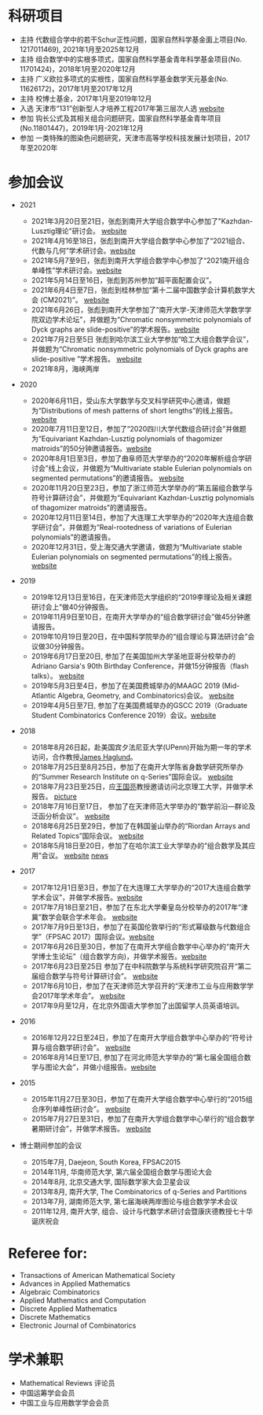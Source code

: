 

# 科研项目
+ 主持 代数组合学中的若干Schur正性问题，国家自然科学基金面上项目(No. 1217011469), 2021年1月至2025年12月
+ 主持 组合数学中的实根多项式，国家自然科学基金青年科学基金项目(No. 11701424)，2018年1月至2020年12月
+ 主持 广义欧拉多项式的实根性，国家自然科学基金数学天元基金(No. 11626172)，2017年1月至2017年12月
+ 主持 校博士基金，2017年1月至2019年12月
+ 入选 天津市“131”创新型人才培养工程2017年第三层次人选 [website](http://rsc.tjnu.edu.cn/info/1067/3152.htm)
+ 参加 钩长公式及其相关组合问题研究，国家自然科学基金青年项目(No.11801447)，2019年1月-2021年12月
+ 参加 一类特殊的图染色问题研究，天津市高等学校科技发展计划项目，2017年至2020年


# 参加会议






+ 2021
  + 2021年3月20日至21日，张彪到南开大学组合数学中心参加了"Kazhdan-Lusztig理论"研讨会。 [website](http://www.combinatorics.net.cn/news/newsN.aspx?link=21KZll)
  + 2021年4月16至18日，张彪到南开大学组合数学中心参加了“2021组合、代数与几何”学术研讨会。[website](http://www.combinatorics.net.cn/news/newsM.aspx?link=21zhdsjh)
  + 2021年5月7至9日，张彪到南开大学组合数学中心参加了“2021南开组合单峰性”学术研讨会。[website](http://www.combinatorics.net.cn/news/newsM.aspx?link=21dfxyth)
  + 2021年5月14日至16日，张彪到苏州参加“超平面配置会议”。
  + 2021年6月4日至7日，张彪到桂林参加“第十二届中国数学会计算机数学大会 (CM2021)”。 [website](http://www.smartchair.org/hp/CM2021)
  + 2021年6月26日，张彪到南开大学参加了“南开大学-天津师范大学数学学院双边学术论坛”，并做题为“Chromatic nonsymmetric polynomials of Dyck graphs are slide-positive”的学术报告。[website](http://sxkx.tjnu.edu.cn/info/1039/4156.htm)
  + 2021年7月2日至5日 张彪到哈尔滨工业大学参加“哈工大组合数学会议”，并做题为“Chromatic nonsymmetric polynomials of Dyck graphs are slide-positive
”学术报告。 [website](http://im.hit.edu.cn/2021/0630/c8390a256371/page.htm)
  + 2021年8月，海峡两岸


+ 2020
  + 2020年6月11日，受山东大学数学与交叉科学研究中心邀请，做题为“Distributions of mesh patterns of short lengths”的线上报告。[website](http://www.mis.sdu.edu.cn/info/1036/1802.htm)
  + 2020年7月11日至12日，参加了“2020四川大学代数组合研讨会”并做题为“Equivariant Kazhdan-Lusztig polynomials of thagomizer matroids”的50分钟邀请报告。[website](http://math.scu.edu.cn/info/1031/7330.htm)
  + 2020年8月1日至3日，参加了曲阜师范大学举办的“2020年解析组合学研讨会”线上会议，并做题为“Multivariate stable Eulerian polynomials on segmented permutations”的邀请报告。 [website](https://math.qfnu.edu.cn/__local/D/52/7D/7243247DE4E52AD3B02F646B72E_36E33C98_83C6D.pdf)
  + 2020年11月20日至23日，参加了浙江师范大学举办的“第五届组合数学与符号计算研讨会”，并做题为“Equivariant Kazhdan-Lusztig polynomials of thagomizer matroids”的邀请报告。
  + 2020年12月11日至14日，参加了大连理工大学举办的“2020年大连组合数学研讨会”，并做题为“Real-rootedness of variations of Eulerian polynomials”的邀请报告。
  + 2020年12月31日，受上海交通大学邀请，做题为“Multivariate stable Eulerian polynomials on segmented permutations”的线上报告。[website](http://www.math.sjtu.edu.cn/Default/seminarshow/tags/MDAwMDAwMDAwMLGedpg)
  
+ 2019
  + 2019年12月13日至16日，在天津师范大学组织的“2019李理论及相关课题研讨会上”做40分钟报告。
  + 2019年11月9日至10日，在南开大学举办的“组合数学研讨会”做45分钟邀请报告。
  + 2019年10月19日至20日，在中国科学院举办的“组合理论与算法研讨会”会议做30分钟报告。
  +  2019年6月17日至20日, 参加了在美国加州大学圣地亚哥分校举办的Adriano Garsia's 90th Birthday Conference，并做15分钟报告（flash talks）。 [website](https://sites.google.com/view/garsiafest)
  +  2019年5月3日至4日，参加了在美国费城举办的MAAGC 2019 (Mid-Atlantic Algebra, Geometry, and Combinatorics)会议。  [website](http://www.maagc.info/philadelphia-2019)
  +  2019年4月5日至7日, 参加了在美国费城举办的GSCC 2019（Graduate Student Combinatorics Conference 2019）会议。[website](https://sites.google.com/view/gscc2019/)
+ 2018
  +	2018年8月26日起，赴美国宾夕法尼亚大学(UPenn)开始为期一年的学术访问，合作教授[James Haglund](https://www.math.upenn.edu/~jhaglund)。
  + 2018年7月25日至8月25日，参加了在南开大学陈省身数学研究所举办的“Summer Research Institute on q-Series”国际会议。 [website](http://q2018.combinatorics.net/)
  + 2018年7月23日至25日，应[王国亮](http://math.bit.edu.cn/szdw/azcpl/fjs/wgl/index.htm)教授邀请访问北京理工大学，并做学术报告。 [picture](talks/20180724BIT/20180724.JPG)
  + 2018年7月16日至17日， 参加了在天津师范大学举办的“数学前沿—群论及泛函分析会议”。  [website](http://conf.cnki.net/WebSite/index.aspx?conferenceID=02c1d050-9c9d-45a0-8a58-8a1c8da68766)
  + 2018年6月25日至29日，参加了在韩国釜山举办的“Riordan Arrays and Related Topics”国际会议。 [website](https://sites.google.com/view/5rart/home)
  + 2018年5月18日至20日，参加了在哈尔滨工业大学举办的“组合数学及其应用”会议。 [website](http://im.hit.edu.cn/2018/0511/c8390a207777/page.htm) [news](http://im.hit.edu.cn/2018/0522/c8366a209284/page.htm)
 
+ 2017
  +	2017年12月1日至3日，参加了在大连理工大学举办的“2017大连组合数学学术会议”，并做学术报告。[website](http://math.dlut.edu.cn/info/1018/8082.htm)
  + 2017年7月18日至21日，参加了在东北大学秦皇岛分校举办的2017年“津冀”数学会联合学术年会。 [website](http://tms.nankai.edu.cn/2017/0914/c6855a75684/page.htm)
  + 2017年7月9日至13日，参加了在英国伦敦举行的“形式幂级数与代数组合学”（FPSAC 2017）国际会议。[website](https://sites.google.com/site/fpsac2017/)
  + 2017年6月26日至30日，参加了在南开大学组合数学中心举办的“南开大学博士生论坛”（组合数学方向)，并做学术报告。[website](http://www.combinatorics.net.cn/activities/conference/2017DS.htm)
  + 2017年6月23日至25日 参加了在中科院数学与系统科学研究院召开“第二届组合数学与符号计算研讨会”。 [website](http://iss.amss.cas.cn/xw/zhxw/201709/t20170904_381692.html)
  + 2017年6月10日，参加了在天津师范大学召开的“天津市工业与应用数学学会2017年学术年会”。 [website](http://www.tjsiam.org/newsDetail.asp?id=117)
  +	2017年9月至12月，在北京外国语大学参加了出国留学人员英语培训。 

+ 2016
   + 2016年12月22日至24日，参加了在南开大学组合数学中心举办的“符号计算与组合数学研讨会”。 [website](http://www.combinatorics.net.cn/news/newsN.aspx?link=1622-fhzh)
   + 2016年8月14日至17日, 参加了在河北师范大学举办的“第七届全国组合数学与图论大会”，并做小组报告。[website](http://www.cscgt.org/conference/2016CGC.html)

+ 2015
  + 2015年11月27日至30日，参加了在南开大学组合数学中心举行的“2015组合序列单峰性研讨会”。 [website](http://www.combinatorics.net.cn/news/newsN.aspx?link=15hou_zhxl)
  + 2015年7月27日至31日，参加了在南开大学组合数学中心举行的“组合数学暑期研讨会”，并做学术报告。 [website](http://www.combinatorics.net.cn/news/newsN.aspx?link=15CC)

+ 博士期间参加的会议
  + 2015年7月, Daejeon, South Korea, FPSAC2015
  + 2014年11月, 华南师范大学, 第六届全国组合数学与图论大会
  + 2014年8月, 北京交通大学, 国际数学家大会卫星会议
  + 2013年8月, 南开大学, The Combinatorics of q-Series and Partitions
  + 2013年7月, 湖南师范大学, 第七届海峡两岸图论与组合数学学术会议
  + 2011年12月, 南开大学, 组合、设计与代数学术研讨会暨康庆德教授七十华诞庆祝会

  



# Referee for: 
+ Transactions of American Mathematical Society
+ Advances in Applied Mathematics
+ Algebraic Combinatorics
+ Applied Mathematics and Computation
+ Discrete Applied Mathematics
+ Discrete Mathematics
+ Electronic Journal of Combinatorics

# 学术兼职
+ Mathematical Reviews 评论员
+ 中国运筹学会会员
+ 中国工业与应用数学学会会员



